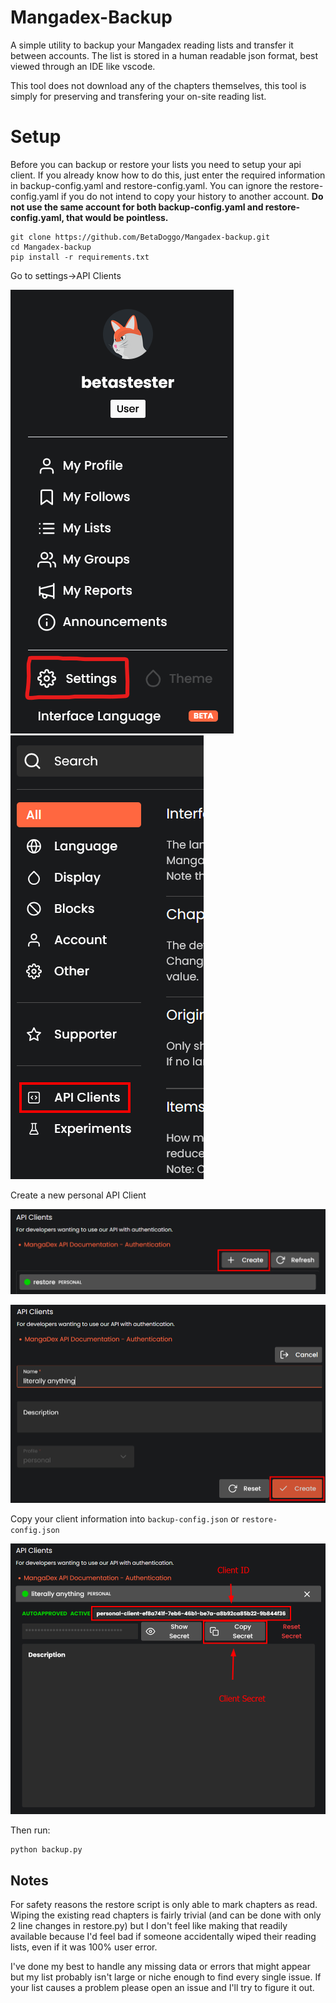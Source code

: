 # Mangadex-Backup
A simple utility to backup your Mangadex reading lists and transfer it between accounts. The list is stored in a human readable json format, best viewed through an IDE like vscode.

This tool does not download any of the chapters themselves, this tool is simply for preserving and transfering your on-site reading list.

# Setup
Before you can backup or restore your lists you need to setup your api client. If you already know how to do this, just enter the required information in backup-config.yaml and restore-config.yaml. You can ignore the restore-config.yaml if you do not intend to copy your history to another account. **Do not use the same account for both backup-config.yaml and restore-config.yaml, that would be pointless.**

```
git clone https://github.com/BetaDoggo/Mangadex-backup.git
cd Mangadex-backup
pip install -r requirements.txt
```

Go to settings->API Clients

![step1](https://github.com/BetaDoggo/Mangadex-backup/blob/main/images/step%201.png) ![step2](https://github.com/BetaDoggo/Mangadex-backup/blob/main/images/step%202.png)

Create a new personal API Client

![step3](https://github.com/BetaDoggo/Mangadex-backup/blob/main/images/step%203.png)

![step4](https://github.com/BetaDoggo/Mangadex-backup/blob/main/images/step%204.png)

Copy your client information into `backup-config.json` or `restore-config.json`

![step5](https://github.com/BetaDoggo/Mangadex-backup/blob/main/images/step%205.png)

Then run:

```
python backup.py
```


## Notes
For safety reasons the restore script is only able to mark chapters as read. Wiping the existing read chapters is fairly trivial (and can be done with only 2 line changes in restore.py) but I don't feel like making that readily available because I'd feel bad if someone accidentally wiped their reading lists, even if it was 100% user error.

I've done my best to handle any missing data or errors that might appear but my list probably isn't large or niche enough to find every single issue. If your list causes a problem please open an issue and I'll try to figure it out.
